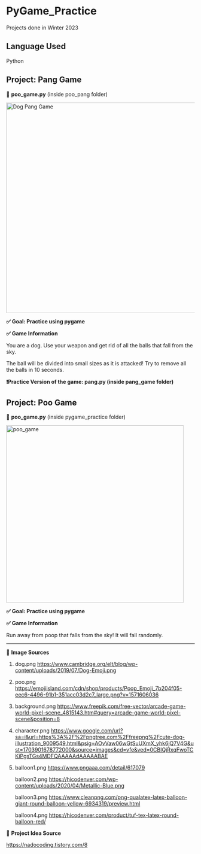 # PyGame_Practice
Projects done in Winter 2023

## Language Used
Python

## Project: Pang Game
📌 **poo_game.py** (inside poo_pang folder)

<img width="562" alt="Dog Pang Game" src="https://github.com/HanYeyoung/winter2023/assets/134107088/83e60673-76e5-42f0-be9b-bb6b51d74997">

**✅ Goal: Practice using pygame**

**✅ Game Information**

You are a dog. Use your weapon and get rid of all the balls that fall from the sky.

The ball will be divided into small sizes as it is attacked! Try to remove all the balls in 10 seconds.

**❗️Practice Version of the game: pang.py (inside pang_game folder)**

## Project: Poo Game
📌 **poo_game.py** (inside pygame_practice folder)

<img width="474" alt="poo_game" src="https://github.com/HanYeyoung/winter2023/assets/134107088/d3ed77bf-33d5-4cc2-80ca-d5ea468f5c43">

**✅ Goal: Practice using pygame**

**✅ Game Information**

Run away from poop that falls from the sky! It will fall randomly.


------------------------------------------------------------------------------------------------------------------------
📌 **Image Sources**

1. dog.png https://www.cambridge.org/elt/blog/wp-content/uploads/2019/07/Dog-Emoji.png
2. poo.png https://emojiisland.com/cdn/shop/products/Poop_Emoji_7b204f05-eec6-4496-91b1-351acc03d2c7_large.png?v=1571606036
3. background.png https://www.freepik.com/free-vector/arcade-game-world-pixel-scene_4815143.htm#query=arcade-game-world-pixel-scene&position=8
4. character.png https://www.google.com/url?sa=i&url=https%3A%2F%2Fpngtree.com%2Ffreepng%2Fcute-dog-illustration_9009549.html&psig=AOvVaw06wGtSuUXmX_yhk6jQ7V4G&ust=1703901678772000&source=images&cd=vfe&ved=0CBIQjRxqFwoTCKiPgsTGs4MDFQAAAAAdAAAAABAE
6. balloon1.png https://www.pngaaa.com/detail/617079
   
   balloon2.png https://hicodenver.com/wp-content/uploads/2020/04/Metallic-Blue.png
   
   balloon3.png https://www.cleanpng.com/png-qualatex-latex-balloon-giant-round-balloon-yellow-6934319/preview.html
   
   balloon4.png https://hicodenver.com/product/tuf-tex-latex-round-balloon-red/

📌 **Project Idea Source**

https://nadocoding.tistory.com/8
